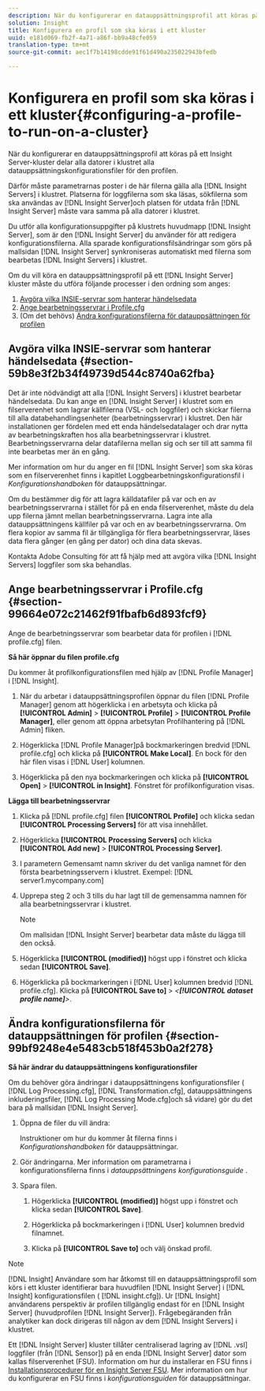 ```yaml
---
description: När du konfigurerar en datauppsättningsprofil att köras på ett Insight Server-kluster delar alla datorer i klustret alla datauppsättningskonfigurationsfiler för den profilen.
solution: Insight
title: Konfigurera en profil som ska köras i ett kluster
uuid: e181d069-fb2f-4a71-a86f-bb9a48cfe059
translation-type: tm+mt
source-git-commit: aec1f7b14198cdde91f61d490a235022943bfedb

---
```



# Konfigurera en profil som ska köras i ett kluster{#configuring-a-profile-to-run-on-a-cluster}

När du konfigurerar en datauppsättningsprofil att köras på ett Insight Server-kluster delar alla datorer i klustret alla datauppsättningskonfigurationsfiler för den profilen.

Därför måste parametrarnas poster i de här filerna gälla alla [!DNL Insight Servers] i klustret. Platserna för loggfilerna som ska läsas, sökfilerna som ska användas av [!DNL Insight Server]och platsen för utdata från [!DNL Insight Server] måste vara samma på alla datorer i klustret.

Du utför alla konfigurationsuppgifter på klustrets huvudmapp [!DNL Insight Server], som är den [!DNL Insight Server] du använder för att redigera konfigurationsfilerna. Alla sparade konfigurationsfilsändringar som görs på mallsidan [!DNL Insight Server] synkroniseras automatiskt med filerna som bearbetas [!DNL Insight Servers] i klustret.

Om du vill köra en datauppsättningsprofil på ett [!DNL Insight Server] kluster måste du utföra följande processer i den ordning som anges:

1. [Avgöra vilka INSIE-servrar som hanterar händelsedata](../../../../../../home/c-inst-svr/c-install-ins-svr/c-ins-svr-clstrs/c-inst-ins-svr-clstr/c-inst-proc-clstr/c-config-prof-run-clstr.md#section-59b8e3f2b34f49739d544c8740a62fba)
1. [Ange bearbetningsservrar i Profile.cfg](../../../../../../home/c-inst-svr/c-install-ins-svr/c-ins-svr-clstrs/c-inst-ins-svr-clstr/c-inst-proc-clstr/c-config-prof-run-clstr.md#section-99664e072c21462f91fbafb6d893fcf9)
1. (Om det behövs) [Ändra konfigurationsfilerna för datauppsättningen för profilen](../../../../../../home/c-inst-svr/c-install-ins-svr/c-ins-svr-clstrs/c-inst-ins-svr-clstr/c-inst-proc-clstr/c-config-prof-run-clstr.md#section-99bf9248e4e5483cb518f453b0a2f278)

## Avgöra vilka INSIE-servrar som hanterar händelsedata {#section-59b8e3f2b34f49739d544c8740a62fba}

Det är inte nödvändigt att alla [!DNL Insight Servers] i klustret bearbetar händelsedata. Du kan ange en [!DNL Insight Server] i klustret som en filserverenhet som lagrar källfilerna (VSL- och loggfiler) och skickar filerna till alla databehandlingsenheter (bearbetningsservrar) i klustret. Den här installationen ger fördelen med ett enda händelsedatalager och drar nytta av bearbetningskraften hos alla bearbetningsservrar i klustret. Bearbetningsservrarna delar datafilerna mellan sig och ser till att samma fil inte bearbetas mer än en gång.

Mer information om hur du anger en fil [!DNL Insight Server] som ska köras som en filserverenhet finns i kapitlet Loggbearbetningskonfigurationsfil i *Konfigurationshandboken* för datauppsättningar.

Om du bestämmer dig för att lagra källdatafiler på var och en av bearbetningsservrarna i stället för på en enda filserverenhet, måste du dela upp filerna jämnt mellan bearbetningsservrarna. Lagra inte alla datauppsättningens källfiler på var och en av bearbetningsservrarna. Om flera kopior av samma fil är tillgängliga för flera bearbetningsservrar, läses data flera gånger (en gång per dator) och dina data skevas.

Kontakta Adobe Consulting för att få hjälp med att avgöra vilka [!DNL Insight Servers] loggfiler som ska behandlas.

## Ange bearbetningsservrar i Profile.cfg {#section-99664e072c21462f91fbafb6d893fcf9}

Ange de bearbetningsservrar som bearbetar data för profilen i [!DNL profile.cfg] filen.

**Så här öppnar du filen profile.cfg**

Du kommer åt profilkonfigurationsfilen med hjälp av [!DNL Profile Manager] i [!DNL Insight].

1. När du arbetar i datauppsättningsprofilen öppnar du filen [!DNL Profile Manager] genom att högerklicka i en arbetsyta och klicka på **[!UICONTROL Admin]** > **[!UICONTROL Profile]** > **[!UICONTROL Profile Manager]**, eller genom att öppna arbetsytan Profilhantering på [!DNL Admin] fliken.

1. Högerklicka [!DNL Profile Manager]på bockmarkeringen bredvid [!DNL profile.cfg] och klicka på **[!UICONTROL Make Local]**. En bock för den här filen visas i [!DNL User] kolumnen.

1. Högerklicka på den nya bockmarkeringen och klicka på **[!UICONTROL Open]** > **[!UICONTROL in Insight]**. Fönstret för profilkonfiguration visas.

**Lägga till bearbetningsservrar**

1. Klicka på [!DNL profile.cfg] filen **[!UICONTROL Profile]** och klicka sedan **[!UICONTROL Processing Servers]** för att visa innehållet.

1. Högerklicka **[!UICONTROL Processing Servers]** och klicka **[!UICONTROL Add new]** > **[!UICONTROL Processing Server]**.

1. I parametern Gemensamt namn skriver du det vanliga namnet för den första bearbetningsservern i klustret. Exempel: [!DNL server1.mycompany.com]
1. Upprepa steg 2 och 3 tills du har lagt till de gemensamma namnen för alla bearbetningsservrar i klustret.

   >[!NOTE]
   >
   >Om mallsidan [!DNL Insight Server] bearbetar data måste du lägga till den också.

1. Högerklicka **[!UICONTROL (modified)]** högst upp i fönstret och klicka sedan **[!UICONTROL Save]**.

1. Högerklicka på bockmarkeringen i [!DNL User] kolumnen bredvid [!DNL profile.cfg]. Klicka på **[!UICONTROL Save to]** > *&lt;**[!UICONTROL dataset profile name]**>*.

## Ändra konfigurationsfilerna för datauppsättningen för profilen {#section-99bf9248e4e5483cb518f453b0a2f278}

**Så här ändrar du datauppsättningens konfigurationsfiler**

Om du behöver göra ändringar i datauppsättningens konfigurationsfiler ( [!DNL Log Processing.cfg], [!DNL Transformation.cfg], datauppsättningens inkluderingsfiler, [!DNL Log Processing Mode.cfg]och så vidare) gör du det bara på mallsidan [!DNL Insight Server].

1. Öppna de filer du vill ändra:

   Instruktioner om hur du kommer åt filerna finns i *Konfigurationshandboken* för datauppsättningar.
1. Gör ändringarna. Mer information om parametrarna i konfigurationsfilerna finns i *datauppsättningens konfigurationsguide* .
1. Spara filen.

   1. Högerklicka **[!UICONTROL (modified)]** högst upp i fönstret och klicka sedan **[!UICONTROL Save]**.

   1. Högerklicka på bockmarkeringen i [!DNL User] kolumnen bredvid filnamnet.
   1. Klicka på **[!UICONTROL Save to]** och välj önskad profil.

>[!NOTE]
>
>[!DNL Insight] Användare som har åtkomst till en datauppsättningsprofil som körs i ett kluster identifierar bara huvudfilen [!DNL Insight Server] i [!DNL Insight] konfigurationsfilen ( [!DNL insight.cfg]). Ur [!DNL Insight] användarens perspektiv är profilen tillgänglig endast för en [!DNL Insight Server] (huvudprofilen [!DNL Insight Server]). Frågebegäranden från analytiker kan dock dirigeras till någon av dem [!DNL Insight Servers] i klustret.

Ett [!DNL Insight Server] kluster tillåter centraliserad lagring av [!DNL .vsl] loggfiler (från [!DNL Sensor]) på en enda [!DNL Insight Server] dator som kallas filserverenhet (FSU). Information om hur du installerar en FSU finns i [Installationsprocedurer för en Insight Server FSU](../../../../../../home/c-inst-svr/c-install-ins-svr/t-inst-proc-fsu.md#task-e4a4a791b6694119ba45b36f3e573016). Mer information om hur du konfigurerar en FSU finns i *konfigurationsguiden* för datauppsättningar.
